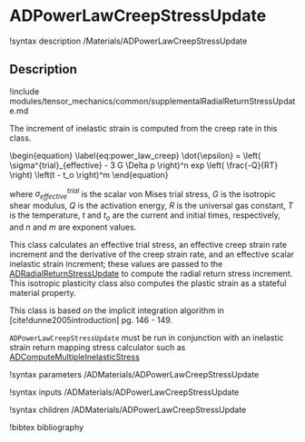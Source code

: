 # ADPowerLawCreepStressUpdate

!syntax description /Materials/ADPowerLawCreepStressUpdate<RESIDUAL>

## Description

!include modules/tensor_mechanics/common/supplementalRadialReturnStressUpdate.md

The increment of inelastic strain is computed from the creep rate in this class.

\begin{equation}
  \label{eq:power_law_creep}
  \dot{\epsilon} = \left( \sigma^{trial}_{effective} - 3 G \Delta p \right)^n exp \left( \frac{-Q}{RT} \right) \left(t - t_o \right)^m
\end{equation}

where $\sigma^{trial}_{effective}$ is the scalar von Mises trial stress, $G$ is
the isotropic shear modulus, $Q$ is the activation energy, $R$ is the universal
gas constant, $T$ is the temperature, $t$ and $t_o$ are the current and initial
times, respectively, and $n$ and $m$ are exponent values.

This class calculates an effective trial stress, an effective creep strain rate
increment and the derivative of the creep strain rate, and an effective scalar
inelastic strain increment; these values are passed to the
[ADRadialReturnStressUpdate](/ADRadialReturnStressUpdate.md) to compute the radial
return stress increment. This isotropic plasticity class also computes the
plastic strain as a stateful material property.

This class is based on the implicit integration algorithm in
[cite!dunne2005introduction] pg. 146 - 149.

`ADPowerLawCreepStressUpdate` must be run in conjunction with an inelastic
strain return mapping stress calculator such as
[ADComputeMultipleInelasticStress](ADComputeMultipleInelasticStress.md)

!syntax parameters /ADMaterials/ADPowerLawCreepStressUpdate<RESIDUAL>

!syntax inputs /ADMaterials/ADPowerLawCreepStressUpdate<RESIDUAL>

!syntax children /ADMaterials/ADPowerLawCreepStressUpdate<RESIDUAL>

!bibtex bibliography
